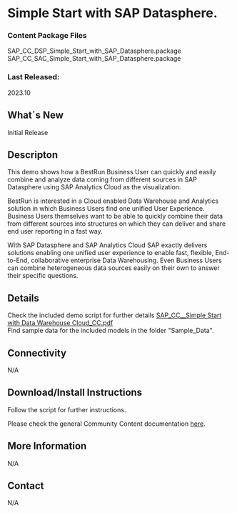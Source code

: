 # Simple Start with SAP Datasphere.

### Content Package Files
SAP_CC_DSP_Simple_Start_with_SAP_Datasphere.package<br>
SAP_CC_SAC_Simple_Start_with_SAP_Datasphere.package

### Last Released:
2023.10

## What´s New
Initial Release

## Descripton
This demo shows how a BestRun Business User can quickly and easily combine and analyze data coming from different sources in SAP Datasphere using SAP Analytics Cloud as the visualization.

BestRun is interested in a Cloud enabled Data Warehouse and Analytics solution in which Business Users find one unified User Experience. Business Users themselves want to be able to quickly combine their data from different sources into structures on which they can deliver and share end user reporting in a fast way.

With SAP Datasphere and SAP Analytics Cloud SAP exactly delivers solutions enabling one unified user experience to enable fast, flexible, End-to-End, collaborative enterprise Data Warehousing. Even Business Users can combine heterogeneous data sources easily on their own to answer their specific questions.

## Details
Check the included demo script for further details [SAP_CC__Simple Start with Data Warehouse Cloud_CC.pdf](https://github.com/SAP-samples/analytics-cloud-datasphere-community-content/blob/main/SAP_CC_Simple_Start_with_SAP_Datasphere/SAP_CC__Simple%20Start%20with%20Data%20Warehouse%20Cloud_CC.pdf)<br>
Find sample data for the included models in the folder "Sample_Data".
## Connectivity
N/A

## Download/Install Instructions
Follow the script for further instructions.

Please check the general Community Content documentation [here](https://help.sap.com/docs/SAP_ANALYTICS_CLOUD/42093f14b43c485fbe3adbbe81eff6c8/603e26204ce14bd8b5f9729a8123636f.html).

## More Information
N/A

## Contact
N/A
